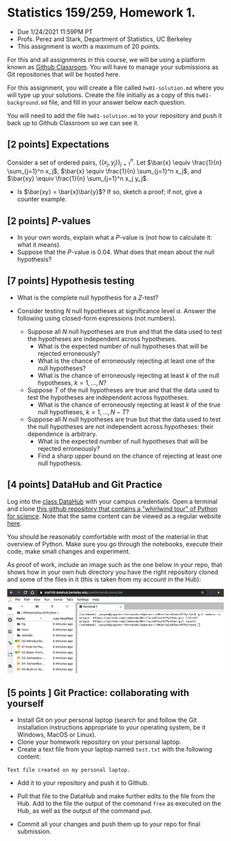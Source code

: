 # Statistics 159/259, Homework 1. 

* Due 1/24/2021 11:59PM PT
* Profs. Perez and Stark, Department of Statistics, UC Berkeley
* This assignment is worth a maximum of 20 points.


For this and all assignments in this course, we will be using a platform known as [Github Classroom](https://classroom.github.com/classrooms/42591242-stat-159-259-spring-2021-university-of-california-berkeley). You will have to manage your submissions as Git repositories that will be hosted here.

For this assignment, you will create a file called `hw01-solution.md` where you will type up your solutions. 
Create the file initially as a copy of this `hw01-background.md` file, and fill in your answer below each question.

You will need to add the file `hw01-solution.md` to your repository and push it back up to Github Classroom so we can see it.


## [2 points] Expectations

Consider a set of ordered pairs, $\{ (x_j, y_j)\}_{j=1}^n$.
Let $\bar{x} \equiv \frac{1}{n} \sum_{j=1}^n x_j$,
$\bar{x} \equiv \frac{1}{n} \sum_{j=1}^n x_j$, and
$\bar{xy} \equiv \frac{1}{n} \sum_{j=1}^n x_j y_j$.
- Is $\bar{xy} = \bar{x}\bar{y}$? If so, sketch a proof; if not, give a counter example.

## [2 points] $P$-values

- In your own words, explain what a $P$-value is (not how to calculate it: what it means).
- Suppose that the $P$-value is 0.04. What does that mean about the null hypothesis?


## [7 points] Hypothesis testing

+ What is the complete null hypothesis for a $Z$-test?

+ Consider testing $N$ null hypotheses at significance level $\alpha$.
Answer the following using closed-form expressions
(not numbers).
    - Suppose all $N$ null hypotheses are true and that the data used to test the 
hypotheses are independent across hypotheses.
        - What is the expected number of null hypotheses that will be rejected erroneously?
        - What is the chance of erroneously rejecting at least one of the null hypotheses?
        - What is the chance of erroneously rejecting at least $k$ of the null hypotheses, $k=1, \ldots, N$?
    - Suppose $T$ of the null hypotheses are true and that the data used to test the hypotheses are independent
across hypotheses.
        - What is the chance of erroneously rejecting at least $k$ of the true null hypotheses, $k=1, \ldots, N-T$?
    - Suppose all $N$ null hypotheses are true but that the data used to test the null hypotheses are not
independent across hypotheses: their dependence is arbitrary.
        - What is the expected number of null hypotheses that will be rejected erroneously?
        - Find a sharp upper bound on the chance of rejecting at least one null hypothesis.

## [4 points] DataHub and Git Practice

Log into the [class DataHub](https://stat159.datahub.berkeley.edu) with your campus credentials. Open a terminal and clone [this github repository that contains a "whirlwind tour" of Python for science](https://github.com/jakevdp/WhirlwindTourOfPython). Note that the same content can be viewed as a regular website [here](https://jakevdp.github.io/WhirlwindTourOfPython/index.html).

You should be reasonably comfortable with most of the material in that overview of Python. Make sure you go through the notebooks, execute their code, make small changes and experiment.

As proof of work, include an image such as the one below in your repo, that shows how in your own hub directory you have the right repository cloned and some of the files in it (this is taken from my account in the Hub):

![](Fig/hw01-git-repo.png)


## [5 points ] Git Practice: collaborating with yourself

- Install Git on your personal laptop (search for and follow the Git installation instructions appropriate to your operating system, be it Windows, MacOS or Linux).
- Clone your homework repository on your personal laptop.
- Create a text file from your laptop named `test.txt` with the following content:

```
Text file created on my personal laptop.
```

- Add it to your repository and push it to Github.

- Pull that file to the DataHub and make further edits to the file from the Hub. Add to the file the output of the command `free` as 
executed on the Hub, as well as the output of the command `pwd`.

- Commit all your changes and push them up to your repo for final submission.
